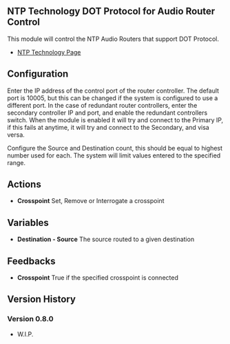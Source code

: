 ## NTP Technology DOT Protocol for Audio Router Control

This module will control the NTP Audio Routers that support DOT Protocol.

- [NTP Technology Page](https://www.ntp.dk/)

## Configuration
Enter the IP address of the control port of the router controller. The default port is 10005, but this can be changed if the system is configured to use a different port.
In the case of redundant router controllers, enter the secondary controller IP and port, and enable the redundant controllers switch. When the module is enabled it will try and connect to the Primary IP, if this fails at anytime, it will try and connect to the Secondary, and visa versa.

Configure the Source and Destination count, this should be equal to highest number used for each. The system will limit values entered to the specified range.

## Actions

- **Crosspoint** Set, Remove or Interrogate a crosspoint

## Variables
- **Destination - Source** The source routed to a given destination

## Feedbacks
- **Crosspoint** True if the specified crosspoint is connected

## Version History

### Version 0.8.0
- W.I.P.
